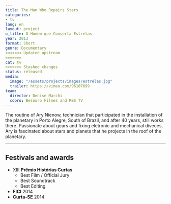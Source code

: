 ```yaml
---
title: The Man Who Repairs Stars
categories:
- tv
lang: en
layout: project
o_title: O Homem que Conserta Estrelas
year: 2013
format: Short
genre: Documentary
<<<<<<< Updated upstream
=======
cat: tv
>>>>>>> Stashed changes
status: released
media:
  image: "/assets/projects/images/estrelas.jpg"
  trailer: https://vimeo.com/96107699
team:
  director: Denise Marchi
  copro: Besouro Filmes and RBS TV
---
```


The routine of Ary Nienow, technician that participated in the installation of the planetary in Porto Alegre, South of Brazil, and after 40 years, still works there. Passionate about gears and fixing eletronic and mechanical diveces, Ary is fascinated about stars and planets that he projects in the roof of the planetary.

---

## Festivals and awards

* XIII **Prêmio Histórias Curtas**
  * Best Film / Official Jury
  * Best Soundtrack
  * Best Editing
* **FICI** 2014
* **Curta-SE** 2014
